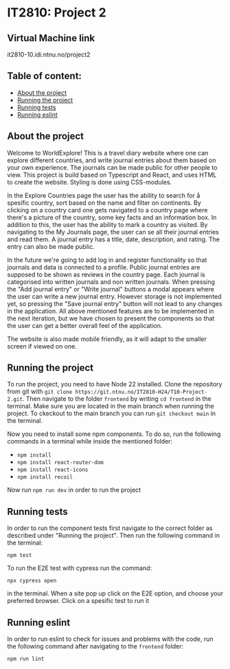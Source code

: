 # IT2810: Project 2

## Virtual Machine link

it2810-10.idi.ntnu.no/project2

## Table of content:

- [About the project](#about-the-project)
- [Running the project](#running-the-project)
- [Running tests](#running-tests)
- [Running eslint](#running-eslint)

## About the project

Welcome to WorldExplore! This is a travel diary website where one can explore different countries, and write journal entries about them based on your own experience. The journals can be made public for other people to view. This project is build based on Typescript and React, and uses HTML to create the website. Styling is done using CSS-modules.

In the Explore Countries page the user has the ability to search for å spesific country, sort based on the name and filter on continents. By clicking on a country card one gets navigated to a country page where there's a picture of the country, some key facts and an information box. In addition to this, the user has the ability to mark a country as visited. By navigating to the My Journals page, the user can se all their journal entries and read them. A journal entry has a title, date, description, and rating. The entry can also be made public.

In the future we're going to add log in and register functionality so that journals and data is connected to a profile. Public journal entries are supposed to be shown as reviews in the country page. Each journal is categorised into written journals and non written journals. When pressing the "Add journal entry" or "Write journal" buttons a modal appears where the user can write a new journal entry. However storage is not implemented yet, so pressing the "Save journal entry" button will not lead to any changes in the application. All above mentioned features are to be implemented in the next iteration, but we have chosen to present the components so that the user can get a better overall feel of the application.

The website is also made mobile friendly, as it will adapt to the smaller screen if viewed on one.

## Running the project

To run the project, you need to have Node 22 installed. Clone the repository from git with `git clone https://git.ntnu.no/IT2810-H24/T10-Project-2.git`. Then navigate to the folder `frontend` by writing `cd frontend` in the terminal. Make sure you are located in the main branch when running the project. To ckeckout to the main branch you can run `git checkout main` in the terminal.

Now you need to install some npm components.
To do so, run the following commands in a terminal while inside the mentioned folder:

- `npm install`
- `npm install react-router-dom`
- `npm install react-icons`
- `npm install recoil`

Now run `npm run dev` in order to run the project

## Running tests

In order to run the component tests first navigate to the correct folder as described under "Running the project". Then run the following command in the terminal:

`npm test`

To run the E2E test with cypress run the command:

```
npx cypress open
```

in the terminal. When a site pop up click on the E2E option, and choose your preferred browser. Click on a spesific test to run it

## Running eslint

In order to run eslint to check for issues and problems with the code, run the following command after navigating to the `frontend` folder:

`npm run lint`
